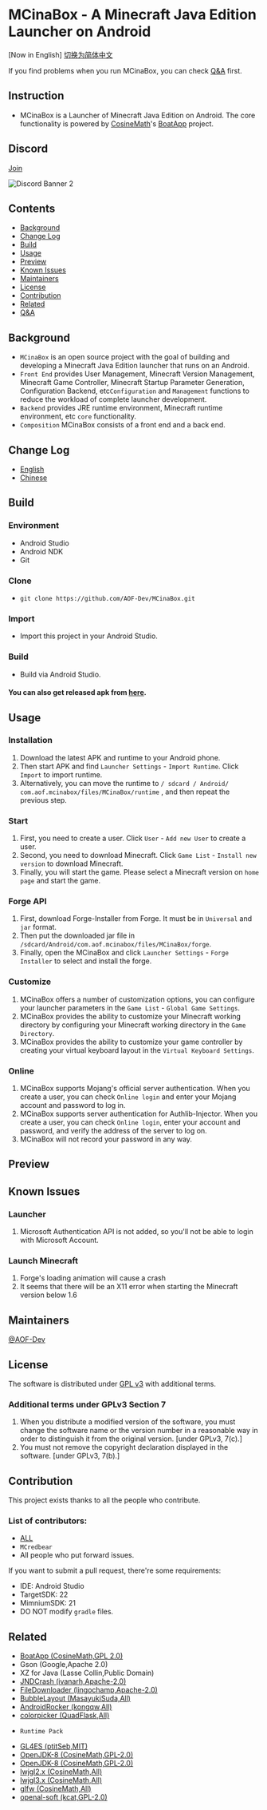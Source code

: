 # MCinaBox - A Minecraft Java Edition Launcher on Android
[Now in English] [切换为简体中文](./README_zh-cn.md)</br>


If you find problems when you run MCinaBox, you can check [Q&A](./Q&A.md) first.  

## Instruction
- MCinaBox is a Launcher of Minecraft Java Edition on Android. The core functionality is powered by [CosineMath](Https://github.com/CosineMath)'s [BoatApp](https://github.com/AOF-Dev/BoatApp) project.
## Discord
[Join](https://discord.gg/55GECvHuNd)  

![Discord Banner 2](https://discord.com/api/guilds/808182854718062623/widget.png?style=banner2)
## Contents
- [Background](#Background)
- [Change Log](#Change-Log)
- [Build](#Build)
- [Usage](#Usage)
- [Preview](#Preview)
- [Known Issues](#Known-Issues)
- [Maintainers](#Maintainers)
- [License](#License)
- [Contribution](#Contribution)
- [Related](#Related)
- [Q&A](./Q&A.md)

## Background
- `MCinaBox` is an open source project with the goal of building and developing a Minecraft Java Edition launcher that runs on an Android.
- `Front End` provides User Management, Minecraft Version Management, Minecraft Game Controller, Minecraft Startup Parameter Generation, Configuration Backend, etc`Configuration` and `Management` functions to reduce the workload of complete launcher development.
- `Backend` provides JRE runtime environment, Minecraft runtime environment, etc `core` functionality.
- `Composition` MCinaBox consists of a front end and a back end.

## Change Log
- [English](./CHANGELOG.md)
- [Chinese](./CHANGELOG_zh-cn.md)

## Build

### Environment
- Android Studio
- Android NDK
- Git

### Clone
- ```git clone https://github.com/AOF-Dev/MCinaBox.git ```

### Import
- Import this project in your Android Studio.

### Build
- Build via Android Studio.

#### You can also get released apk from [here](https://github.com/AOF-Dev/MCinaBox/releases).

## Usage

### Installation
1. Download the latest APK and runtime to your Android phone.
2. Then start APK and find `Launcher Settings` - `Import Runtime`. Click `Import` to import runtime.
3. Alternatively, you can move the runtime to `/ sdcard / Android/ com.aof.mcinabox/files/MCinaBox/runtime` , and then repeat the previous step.

### Start
1. First, you need to create a user. Click `User` - `Add new User` to create a user.
2. Second, you need to download Minecraft. Click `Game List` - `Install new version` to download Minecraft.
3. Finally, you will start the game. Please select a Minecraft version on `home page` and start the game.

### Forge API
1. First, download Forge-Installer from Forge. It must be in `Universal` and `jar` format.
2. Then put the downloaded jar file in `/sdcard/Android/com.aof.mcinabox/files/MCinaBox/forge`.
3. Finally, open the MCinaBox and click `Launcher Settings` - `Forge Installer` to select and install the forge.

### Customize
1. MCinaBox offers a number of customization options, you can configure your launcher parameters in the `Game List` - `Global Game Settings`.
2. MCinaBox provides the ability to customize your Minecraft working directory by configuring your Minecraft working directory in the `Game Directory`.
3. MCinaBox provides the ability to customize your game controller by creating your virtual keyboard layout in the `Virtual Keyboard Settings`.

### Online
1. MCinaBox supports Mojang's official server authentication. When you create a user, you can check `Online login` and enter your Mojang account and password to log in.
2. MCinaBox supports server authentication for Authlib-Injector. When you create a user, you can check `Online login`, enter your account and password, and verify the address of the server to log on.
3. MCinaBox will not record your password in any way.

## Preview

## Known Issues

### Launcher
1. Microsoft Authentication API is not added, so you'll not be able to login with Microsoft Account.

### Launch Minecraft
1. Forge's loading animation will cause a crash
2. It seems that there will be an X11 error when starting the Minecraft version below 1.6

## Maintainers
[@AOF-Dev](https://github.com/AOF-Dev)

## License
The software is distributed under [GPL v3](https://www.gnu.org/licenses/gpl-3.0.html) with additional terms.
### Additional terms under GPLv3 Section 7
1. When you distribute a modified version of the software, you must change the software name or the version number in a reasonable way in order to distinguish it from the original version. [under GPLv3, 7(c).]
2. You must not remove the copyright declaration displayed in the software. [under GPLv3, 7(b).]

## Contribution
This project exists thanks to all the people who contribute.

### List of contributors:
- [ALL](https://github.com/longjunyu2/MCinaBox/graphs/contributors)
- `MCredbear`
- All people who put forward issues.


If you want to submit a pull request, there're some requirements:
* IDE: Android Studio
* TargetSDK: 22
* MimniumSDK: 21
* DO NOT modify `gradle` files.

## Related
* [BoatApp (CosineMath,GPL 2.0)](https://github.com/AOF-Dev/BoatApp)
* Gson (Google,Apache 2.0)
* XZ for Java (Lasse Collin,Public Domain)
* [JNDCrash (ivanarh,Apache-2.0)](https://github.com/ivanarh/jndcrash)
* [FileDownloader (lingochamp,Apache-2.0)](https://github.com/lingochamp/FileDownloader)
* [BubbleLayout (MasayukiSuda,All)](https://github.com/MasayukiSuda/BubbleLayout)
* [AndroidRocker (kongqw,All)](https://github.com/kongqw/AndroidRocker)
* [colorpicker (QuadFlask,All)](https://github.com/QuadFlask/colorpicker)
- `Runtime Pack`
* [GL4ES (ptitSeb,MIT)](https://github.com/ptitSeb/gl4es)
* [OpenJDK-8 (CosineMath,GPL-2.0)](https://github.com/CosineMath/openjdk-jdk8u-aarch32-android)
* [OpenJDK-8 (CosineMath,GPL-2.0)](https://github.com/AOF-Dev/openjdk-aarch64-jdk8u-androidport)
* [lwjgl2.x (CosineMath,All)](https://github.com/CosineMath/lwjgl-boat)
* [lwjgl3.x (CosineMath,All)](https://github.com/CosineMath/lwjgl3-boat)
* [glfw (CosineMath,All)](https://github.com/CosineMath/glfw-boat)
* [openal-soft (kcat,GPL-2.0)](https://github.com/kcat/openal-soft)
